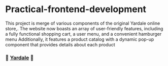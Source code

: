 # Practical-frontend-development

This project is merge of various components of the original Yardale online store,. The website now boasts an array of user-friendly features, including a fully functional shopping cart, a user menu, and a convenient hamburger menu  Additionally, it features a product catalog with a dynamic pop-up component that provides details about each product

### 🔗 [Yardale](https://jeyg20.github.io/practical-frontend-development/) 🔗
